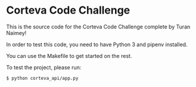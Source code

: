 # Corteva Code Challenge


This is the source code for the Corteva Code Challenge complete by Turan Naimey! 

In order to test this code, you need to have Python 3 and pipenv installed. 

You can use the Makefile to get started on the rest. 


To test the project, please run:

`$ python corteva_api/app.py`
